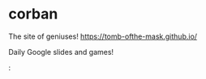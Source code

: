 # corban
The site of geniuses!
https://tomb-ofthe-mask.github.io/

Daily Google slides and games!

:                          
